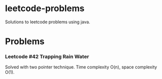 # leetcode-problems
Solutions to leetcode problems using java.

# Problems
### Leetcode #42 Trapping Rain Water
Solved with two pointer technique.
Time complexity O(n), space complexity O(1).
